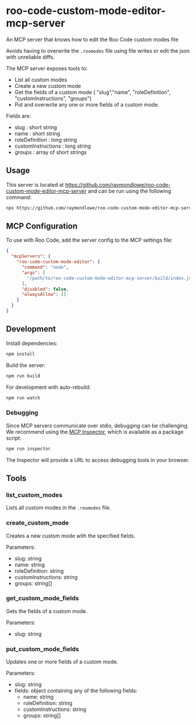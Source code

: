 # roo-code-custom-mode-editor-mcp-server

An MCP server that knows how to edit the Roo Code custom modes file

Avoids having to overwrite the `.roomodes` file using file writes or edit the json with unreliable diffs.

The MCP server exposes tools to:

* List all custom modes
* Create a new custom mode
* Get the fields of a custom mode ( "slug","name",  "roleDefinition", "customInstructions", "groups")
* Put and overwrite any one or more fields of a custom mode.

Fields are:

- slug : short string
- name : short string
- roleDefinition : long string
- customInstructions : long string
- groups : array of short strings

## Usage

This server is located at https://github.com/raymondlowe/roo-code-custom-mode-editor-mcp-server and can be run using the following command:

```bash
npx https://github.com/raymondlowe/roo-code-custom-mode-editor-mcp-server
```

## MCP Configuration

To use with Roo Code, add the server config to the MCP settings file:

```json
{
  "mcpServers": {
    "roo-code-custom-mode-editor": {
      "command": "node",
      "args": [
        "/path/to/roo-code-custom-mode-editor-mcp-server/build/index.js"
      ],
      "disabled": false,
      "alwaysAllow": []
    }
  }
}
```

## Development

Install dependencies:
```bash
npm install
```

Build the server:
```bash
npm run build
```

For development with auto-rebuild:
```bash
npm run watch
```

### Debugging

Since MCP servers communicate over stdio, debugging can be challenging. We recommend using the [MCP Inspector](https://github.com/modelcontextprotocol/inspector), which is available as a package script:

```bash
npm run inspector
```

The Inspector will provide a URL to access debugging tools in your browser.

## Tools

### list_custom_modes
Lists all custom modes in the `.roomodes` file.

### create_custom_mode
Creates a new custom mode with the specified fields.

Parameters:
- slug: string
- name: string
- roleDefinition: string
- customInstructions: string
- groups: string[]

### get_custom_mode_fields
Gets the fields of a custom mode.

Parameters:
- slug: string

### put_custom_mode_fields
Updates one or more fields of a custom mode.

Parameters:
- slug: string
- fields: object containing any of the following fields:
  - name: string
  - roleDefinition: string
  - customInstructions: string
  - groups: string[]

